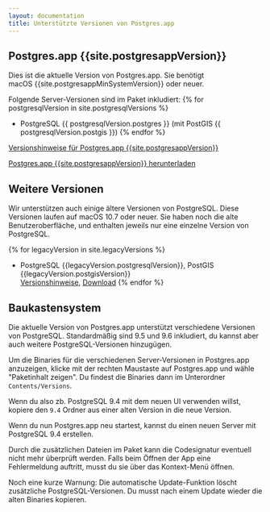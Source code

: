 ```yaml
---
layout: documentation
title: Unterstützte Versionen von Postgres.app
---
```


Postgres.app {{site.postgresappVersion}}
----------------------------------------

Dies ist die aktuelle Version von Postgres.app.
Sie benötigt macOS&nbsp;{{site.postgresappMinSystemVersion}} oder neuer.

Folgende Server-Versionen sind im Paket inkludiert:
{% for postgresqlVersion in site.postgresqlVersions %}
- PostgreSQL {{ postgresqlVersion.postgres }} (mit PostGIS {{ postgresqlVersion.postgis }})
{% endfor %}

[Versionshinweise für Postgres.app {{site.postgresappVersion}}]({{site.releaseNotesLocation}})

[Postgres.app {{site.postgresappVersion}} herunterladen]({{site.downloadLocation}})


Weitere Versionen
-----------------

Wir unterstützen auch einige ältere Versionen von PostgreSQL.
Diese Versionen laufen auf macOS&nbsp;10.7 oder neuer.
Sie haben noch die alte Benutzeroberfläche, und enthalten jeweils nur eine einzelne Version von PostgreSQL.

{% for legacyVersion in site.legacyVersions %}
- PostgreSQL {{legacyVersion.postgresqlVersion}}, PostGIS {{legacyVersion.postgisVersion}}  
  [Versionshinweise]({{legacyVersion.releaseNotes}}), [Download]({{legacyVersion.downloadLocation}})
{% endfor %}


Baukastensystem
---------------

Die aktuelle Version von Postgres.app unterstützt verschiedene Versionen von PostgreSQL.
Standardmäßig sind 9.5 und 9.6 inkludiert, du kannst aber auch weitere PostgreSQL-Versionen hinzugügen.

Um die Binaries für die verschiedenen Server-Versionen in Postgres.app anzuzeigen, 
klicke mit der rechten Maustaste auf Postgres.app und wähle "Paketinhalt zeigen".
Du findest die Binaries dann im Unterordner `Contents/Versions`.

Wenn du also zb. PostgreSQL 9.4 mit dem neuen UI verwenden willst, kopiere den `9.4` Ordner aus einer alten Version in die neue Version.

Wenn du nun Postgres.app neu startest, kannst du einen neuen Server mit PostgreSQL 9.4 erstellen.

Durch die zusätzlichen Dateien im Paket kann die Codesignatur eventuell nicht mehr überprüft werden.
Falls beim Öffnen der App eine Fehlermeldung auftritt, musst du sie über das Kontext-Menü öffnen.

Noch eine kurze Warnung: Die automatische Update-Funktion löscht zusätzliche PostgreSQL-Versionen.
Du musst nach einem Update wieder die alten Binaries kopieren.

